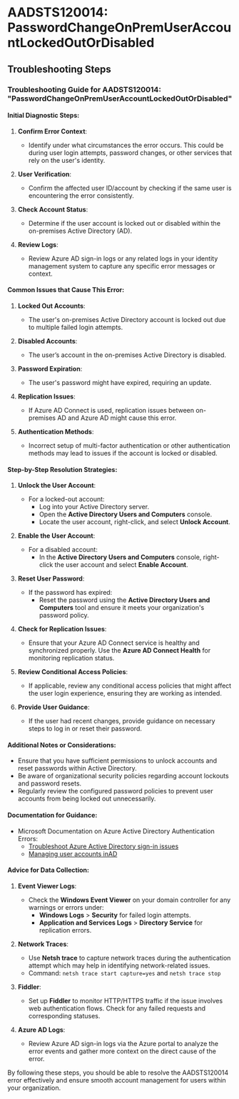 # AADSTS120014: PasswordChangeOnPremUserAccountLockedOutOrDisabled


## Troubleshooting Steps
### Troubleshooting Guide for AADSTS120014: "PasswordChangeOnPremUserAccountLockedOutOrDisabled"

#### Initial Diagnostic Steps:
1. **Confirm Error Context**:
   - Identify under what circumstances the error occurs. This could be during user login attempts, password changes, or other services that rely on the user's identity.

2. **User Verification**:
   - Confirm the affected user ID/account by checking if the same user is encountering the error consistently.

3. **Check Account Status**:
   - Determine if the user account is locked out or disabled within the on-premises Active Directory (AD).

4. **Review Logs**:
   - Review Azure AD sign-in logs or any related logs in your identity management system to capture any specific error messages or context.

#### Common Issues that Cause This Error:
1. **Locked Out Accounts**:
   - The user's on-premises Active Directory account is locked out due to multiple failed login attempts.

2. **Disabled Accounts**:
   - The user’s account in the on-premises Active Directory is disabled.

3. **Password Expiration**:
   - The user's password might have expired, requiring an update.

4. **Replication Issues**:
   - If Azure AD Connect is used, replication issues between on-premises AD and Azure AD might cause this error.

5. **Authentication Methods**:
   - Incorrect setup of multi-factor authentication or other authentication methods may lead to issues if the account is locked or disabled.

#### Step-by-Step Resolution Strategies:
1. **Unlock the User Account**:
   - For a locked-out account:
     - Log into your Active Directory server.
     - Open the **Active Directory Users and Computers** console.
     - Locate the user account, right-click, and select **Unlock Account**.

2. **Enable the User Account**:
   - For a disabled account:
     - In the **Active Directory Users and Computers** console, right-click the user account and select **Enable Account**.

3. **Reset User Password**:
   - If the password has expired:
     - Reset the password using the **Active Directory Users and Computers** tool and ensure it meets your organization's password policy.

4. **Check for Replication Issues**:
   - Ensure that your Azure AD Connect service is healthy and synchronized properly. Use the **Azure AD Connect Health** for monitoring replication status.

5. **Review Conditional Access Policies**:
   - If applicable, review any conditional access policies that might affect the user login experience, ensuring they are working as intended.

6. **Provide User Guidance**:
   - If the user had recent changes, provide guidance on necessary steps to log in or reset their password.

#### Additional Notes or Considerations:
- Ensure that you have sufficient permissions to unlock accounts and reset passwords within Active Directory.
- Be aware of organizational security policies regarding account lockouts and password resets.
- Regularly review the configured password policies to prevent user accounts from being locked out unnecessarily.

#### Documentation for Guidance:
- Microsoft Documentation on Azure Active Directory Authentication Errors:
   - [Troubleshoot Azure Active Directory sign-in issues](https://docs.microsoft.com/en-us/azure/active-directory/authentication/howto-troubleshoot-sign-in)
   - [Managing user accounts inAD](https://docs.microsoft.com/en-us/windows-server/identity/ad-ds/get-started/ad-ds-admin-roles)

#### Advice for Data Collection:
1. **Event Viewer Logs**:
   - Check the **Windows Event Viewer** on your domain controller for any warnings or errors under:
     - **Windows Logs** > **Security** for failed login attempts.
     - **Application and Services Logs** > **Directory Service** for replication errors.

2. **Network Traces**:
   - Use **Netsh trace** to capture network traces during the authentication attempt which may help in identifying network-related issues.
   - Command: `netsh trace start capture=yes` and `netsh trace stop`

3. **Fiddler**:
   - Set up **Fiddler** to monitor HTTP/HTTPS traffic if the issue involves web authentication flows. Check for any failed requests and corresponding statuses.

4. **Azure AD Logs**:
   - Review Azure AD sign-in logs via the Azure portal to analyze the error events and gather more context on the direct cause of the error.

By following these steps, you should be able to resolve the AADSTS120014 error effectively and ensure smooth account management for users within your organization.